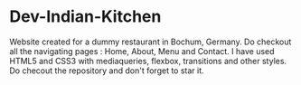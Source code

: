 # Dev-Indian-Kitchen
Website created for a dummy restaurant in Bochum, Germany. Do checkout all the navigating pages : Home, About, Menu and Contact. 
I have used HTML5  and CSS3 with mediaqueries, flexbox, transitions and other styles. Do checout the repository and don't forget to star it.
